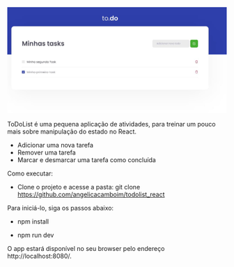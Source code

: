 <img src="/public/print.jpg" alt="to.do"/>

ToDoList é uma pequena aplicação de atividades, para treinar um pouco mais sobre manipulação do estado no React.

- Adicionar uma nova tarefa
- Remover uma tarefa
- Marcar e desmarcar uma tarefa como concluída

Como executar:

- Clone o projeto e acesse a pasta:  git clone https://github.com/angelicacamboim/todolist_react

Para iniciá-lo, siga os passos abaixo:

- npm install

- npm run dev

O app estará disponível no seu browser pelo endereço http://localhost:8080/.